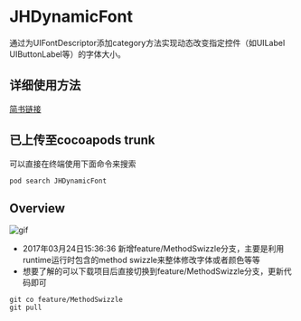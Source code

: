 # JHDynamicFont
通过为UIFontDescriptor添加category方法实现动态改变指定控件（如UILabel UIButtonLabel等）的字体大小。

## 详细使用方法
[简书链接](http://www.jianshu.com/p/a1339d45a324)

## 已上传至cocoapods trunk

可以直接在终端使用下面命令来搜索

`
pod search JHDynamicFont
`

## Overview

![gif](https://github.com/Shenjinghao/JHDynamicFont/blob/master/snapshot/DynamicFont.gif)

- 2017年03月24日15:36:36   新增feature/MethodSwizzle分支，主要是利用runtime运行时包含的method swizzle来整体修改字体或者颜色等等
 - 想要了解的可以下载项目后直接切换到feature/MethodSwizzle分支，更新代码即可
```
git co feature/MethodSwizzle
git pull
```
